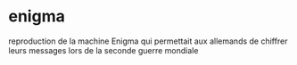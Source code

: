 # enigma
reproduction de la machine Enigma qui permettait aux allemands de chiffrer leurs messages lors de la seconde guerre mondiale 
